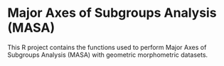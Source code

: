 # Major Axes of Subgroups Analysis (MASA)
This R project contains the functions used to perform Major Axes of Subgroups Analysis (MASA) with geometric morphometric datasets.
